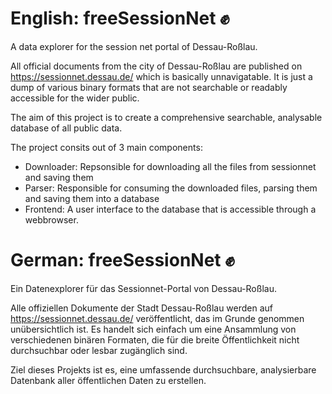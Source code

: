 # English: freeSessionNet ✊
A data explorer for the session net portal of Dessau-Roßlau.

All official documents from the city of Dessau-Roßlau are published on https://sessionnet.dessau.de/ which is basically unnavigatable. It is just a dump of various binary formats that are not searchable or readably accessible for the wider public. 

The aim of this project is to create a comprehensive searchable, analysable database of all public data.

The project consits out of 3 main components:
- Downloader: Repsonsible for downloading all the files from sessionnet and saving them
- Parser: Responsible for consuming the downloaded files, parsing them and saving them into a database
- Frontend: A user interface to the database that is accessible through a webbrowser.


# German: freeSessionNet ✊

Ein Datenexplorer für das Sessionnet-Portal von Dessau-Roßlau.

Alle offiziellen Dokumente der Stadt Dessau-Roßlau werden auf https://sessionnet.dessau.de/ veröffentlicht, das im Grunde genommen unübersichtlich ist. Es handelt sich einfach um eine Ansammlung von verschiedenen binären Formaten, die für die breite Öffentlichkeit nicht durchsuchbar oder lesbar zugänglich sind.

Ziel dieses Projekts ist es, eine umfassende durchsuchbare, analysierbare Datenbank aller öffentlichen Daten zu erstellen.
